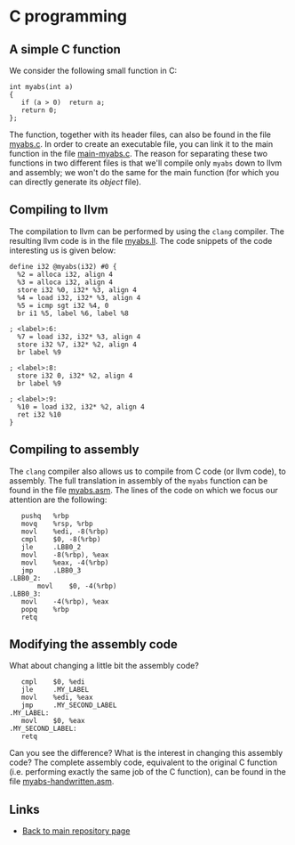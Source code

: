 
# C programming

## A simple C function

We consider the following small function in C:

	int myabs(int a)
	{
	   if (a > 0)  return a;
	   return 0;
	};

The function, together with its header files, can also 
be found in the file [myabs.c](./myabs.c). In order to 
create an executable file, you can link it to the main 
function in the file [main-myabs.c](./main-myabs.c).
The reason for separating these two functions in two
different files is that we'll compile only ```myabs```
down to llvm and assembly; we won't do the same for the
main function (for which you can directly generate its
*object* file).

## Compiling to llvm

The compilation to llvm can be performed by using the 
```clang``` compiler. The resulting llvm code is in the
file [myabs.ll](./myabs.ll). The code snippets of the
code interesting us is given below:

	define i32 @myabs(i32) #0 {
	  %2 = alloca i32, align 4
	  %3 = alloca i32, align 4
	  store i32 %0, i32* %3, align 4
	  %4 = load i32, i32* %3, align 4
	  %5 = icmp sgt i32 %4, 0
	  br i1 %5, label %6, label %8

	; <label>:6:
	  %7 = load i32, i32* %3, align 4
	  store i32 %7, i32* %2, align 4
	  br label %9

	; <label>:8:
	  store i32 0, i32* %2, align 4
	  br label %9

	; <label>:9:
	  %10 = load i32, i32* %2, align 4
	  ret i32 %10
	}

## Compiling to assembly

The ```clang``` compiler also allows us to compile from
C code (or llvm code), to assembly. The full translation
in assembly of the ```myabs``` function can be found in
the file [myabs.asm](./myabs.asm). The lines of the code
on which we focus our attention are the following:

	   pushq   %rbp
	   movq    %rsp, %rbp
	   movl    %edi, -8(%rbp)
	   cmpl    $0, -8(%rbp)
	   jle     .LBB0_2
	   movl    -8(%rbp), %eax
	   movl    %eax, -4(%rbp)
	   jmp     .LBB0_3
	.LBB0_2:
           movl    $0, -4(%rbp)
	.LBB0_3:
	   movl    -4(%rbp), %eax
	   popq    %rbp
	   retq
 
## Modifying the assembly code

What about changing a little bit the assembly code?

	   cmpl    $0, %edi
	   jle     .MY_LABEL
	   movl    %edi, %eax
	   jmp     .MY_SECOND_LABEL
	.MY_LABEL:
	   movl    $0, %eax
	.MY_SECOND_LABEL:
	   retq

Can you see the difference? What is the interest in changing
this assembly code? The complete assembly code, equivalent to 
the original C function (i.e. performing exactly the same job
of the C function), can be found in the file 
[myabs-handwritten.asm](./myabs-handwritten.asm).

## Links

* [Back to main repository page](../README.md)

